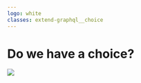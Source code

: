 ```yaml
---
logo: white
classes: extend-graphql__choice
---
```


<h1 class="callout callout--title absolute z-2">Do we have a choice?</h1>

<img src="/extend-graphql/alternatives.jpg" class="absolute left-0 w-full"/>

